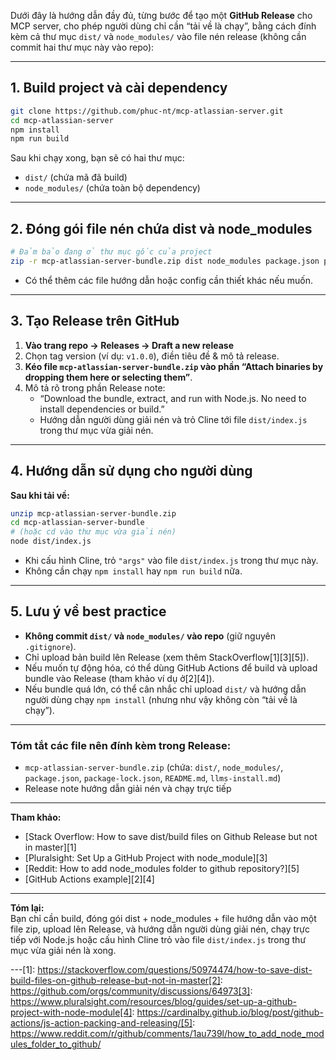 Dưới đây là hướng dẫn đầy đủ, từng bước để tạo một **GitHub Release** cho MCP server, cho phép người dùng chỉ cần “tải về là chạy”, bằng cách đính kèm cả thư mục `dist/` và `node_modules/` vào file nén release (không cần commit hai thư mục này vào repo):

---

## 1. Build project và cài dependency

```bash
git clone https://github.com/phuc-nt/mcp-atlassian-server.git
cd mcp-atlassian-server
npm install
npm run build
```
Sau khi chạy xong, bạn sẽ có hai thư mục:  
- `dist/` (chứa mã đã build)
- `node_modules/` (chứa toàn bộ dependency)

---

## 2. Đóng gói file nén chứa dist và node_modules

```bash
# Đảm bảo đang ở thư mục gốc của project
zip -r mcp-atlassian-server-bundle.zip dist node_modules package.json package-lock.json README.md llms-install.md
```
- Có thể thêm các file hướng dẫn hoặc config cần thiết khác nếu muốn.

---

## 3. Tạo Release trên GitHub

1. **Vào trang repo → Releases → Draft a new release**
2. Chọn tag version (ví dụ: `v1.0.0`), điền tiêu đề & mô tả release.
3. **Kéo file `mcp-atlassian-server-bundle.zip` vào phần “Attach binaries by dropping them here or selecting them”**.
4. Mô tả rõ trong phần Release note:  
   - “Download the bundle, extract, and run with Node.js. No need to install dependencies or build.”
   - Hướng dẫn người dùng giải nén và trỏ Cline tới file `dist/index.js` trong thư mục vừa giải nén.

---

## 4. Hướng dẫn sử dụng cho người dùng

**Sau khi tải về:**
```bash
unzip mcp-atlassian-server-bundle.zip
cd mcp-atlassian-server-bundle
# (hoặc cd vào thư mục vừa giải nén)
node dist/index.js
```
- Khi cấu hình Cline, trỏ `"args"` vào file `dist/index.js` trong thư mục này.
- Không cần chạy `npm install` hay `npm run build` nữa.

---

## 5. Lưu ý về best practice

- **Không commit `dist/` và `node_modules/` vào repo** (giữ nguyên `.gitignore`).
- Chỉ upload bản build lên Release (xem thêm StackOverflow[1][3][5]).
- Nếu muốn tự động hóa, có thể dùng GitHub Actions để build và upload bundle vào Release (tham khảo ví dụ ở[2][4]).
- Nếu bundle quá lớn, có thể cân nhắc chỉ upload `dist/` và hướng dẫn người dùng chạy `npm install` (nhưng như vậy không còn “tải về là chạy”).

---

### **Tóm tắt các file nên đính kèm trong Release:**
- `mcp-atlassian-server-bundle.zip` (chứa: `dist/`, `node_modules/`, `package.json`, `package-lock.json`, `README.md`, `llms-install.md`)
- Release note hướng dẫn giải nén và chạy trực tiếp

---

**Tham khảo:**  
- [Stack Overflow: How to save dist/build files on Github Release but not in master][1]  
- [Pluralsight: Set Up a GitHub Project with node_module][3]  
- [Reddit: How to add node_modules folder to github repository?][5]  
- [GitHub Actions example][2][4]

---

**Tóm lại:**  
Bạn chỉ cần build, đóng gói dist + node_modules + file hướng dẫn vào một file zip, upload lên Release, và hướng dẫn người dùng giải nén, chạy trực tiếp với Node.js hoặc cấu hình Cline trỏ vào file `dist/index.js` trong thư mục vừa giải nén là xong.

---[1]: https://stackoverflow.com/questions/50974474/how-to-save-dist-build-files-on-github-release-but-not-in-master[2]: https://github.com/orgs/community/discussions/64973[3]: https://www.pluralsight.com/resources/blog/guides/set-up-a-github-project-with-node-module[4]: https://cardinalby.github.io/blog/post/github-actions/js-action-packing-and-releasing/[5]: https://www.reddit.com/r/github/comments/1au739l/how_to_add_node_modules_folder_to_github/
